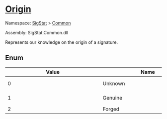 # [Origin](./Origin.md)
Namespace: [SigStat]() > [Common](./README.md)

Assembly: SigStat.Common.dll


Represents our knowledge on the origin of a signature.

##	Enum

| Value | Name | Summary | 
| --- | --- | --- | 
| 0<div style="width: 290px">| Unknown<div style="width: 290px">| Use this in practice before a signature is verified.<div style="width: 290px">| <br>
| 1<div style="width: 290px">| Genuine<div style="width: 290px">| The [Signature](https://github.com/hargitomi97/sigstat/blob/master/docs/md/SigStat/Common/Signature.md)'s origin is verified to be from [Signature.Signer](https://github.com/hargitomi97/sigstat/blob/master/docs/md/SigStat/Common/Signature.md)<div style="width: 290px">| <br>
| 2<div style="width: 290px">| Forged<div style="width: 290px">| The [Signature](https://github.com/hargitomi97/sigstat/blob/master/docs/md/SigStat/Common/Signature.md) is a forgery.<div style="width: 290px">| <br>


